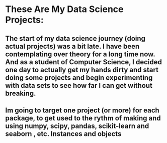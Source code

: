 # These Are My Data Science Projects:

## The start of my data science journey (doing actual projects) was a bit late. I have been contemplating over theory for a long time now. And as a student of Computer Science, I decided one day to actually get my hands dirty and start doing some projects and begin experimenting with data sets to see how far I can get without breaking. 

## Im going to target one project (or more) for each package, to get used to the rythm of making and using numpy, scipy, pandas, scikit-learn and seaborn , etc. Instances and objects

